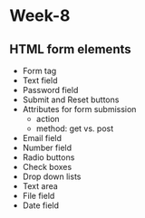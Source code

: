 # Week-8

## HTML form elements
* Form tag
* Text field
* Password field
* Submit and Reset buttons
* Attributes for form submission 
  * action
  * method: get vs. post
* Email field 
* Number field
* Radio buttons
* Check boxes
* Drop down lists
* Text area
* File field
* Date field
